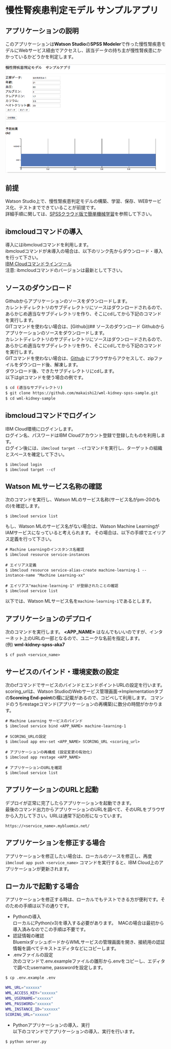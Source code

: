 # 慢性腎疾患判定モデル サンプルアプリ

## アプリケーションの説明
このアプリケーションは**Watson Studio**の**SPSS Modeler**で作った慢性腎疾患モデルにWebサービス経由でアクセスし、該当データの持ち主が慢性腎疾患にかかっているかどうかを判定します。

![](readme_images/kidney-web1.png)  

## 前提
Watson Studio上で、慢性腎疾患判定モデルの構築、学習、保存、WEBサービス化、テストまでできていることが前提です。  
詳細手順に関しては、[SPSSクラウド版で簡単機械学習](https://qiita.com/makaishi2/items/85d7694168e71ee3c094)を参照して下さい。

## ibmcloudコマンドの導入
導入にはibmcloudコマンドを利用します。  
ibmcloudコマンドが未導入の場合は、以下のリンク先からダウンロード・導入を行って下さい。  
[IBM Cloudコマンドラインツール](https://console.bluemix.net/docs/cli/reference/ibmcloud/download_cli.html#install_use)  
注意: ibmcloudコマンドのバージョンは最新として下さい。 

## ソースのダウンロード
Githubからアプリケーションのソースをダウンロードします。  
カレントディレクトリのサブディレクトリにソースはダウンロードされるので、あらかじめ適当なサブディレクトリを作り、そこにcdしてから下記のコマンドを実行します。  
GITコマンドを使わない場合は、[Github](## ソースのダウンロード
Githubからアプリケーションのソースをダウンロードします。  
カレントディレクトリのサブディレクトリにソースはダウンロードされるので、あらかじめ適当なサブディレクトリを作り、そこにcdしてから下記のコマンドを実行します。  
GITコマンドを使わない場合は、[Github](https://github.com/makaishi2/wml-kidney-spss-sample) にブラウザからアクセスして、zipファイルをダウンロード後、解凍します。  
ダウンロード後、できたサブディレクトリにcdします。  
以下はgitコマンドを使う場合の例です。


```sh
$ cd (適当なサブディレクトリ)
$ git clone https://github.com/makaishi2/wml-kidney-spss-sample.git
$ cd wml-kidney-sample
```

## ibmcloudコマンドでログイン
IBM Cloud環境にログインします。  
ログイン名、パスワードはIBM Cloudアカウント登録で登録したものを利用します。  
ログイン後には、``ibmcloud target --cf``コマンドを実行し、ターゲットの組織とスペースを確定して下さい。

```
$ ibmcloud login
$ ibmcloud target --cf
```

## Watson MLサービス名称の確認
次のコマンドを実行し、Watson MLのサービス名称(サービス名がpm-20のもの)を確認します。

```
$ ibmcloud service list
```

もし、Watson MLのサービス名がない場合は、Watson Machine LearningがIAMサービスになっていると考えられます。
その場合は、以下の手順でエイリアス定義を行って下さい。

```
# Machine Learningのインスタンス名確認
$ ibmcloud resource service-instances

# エイリアス定義
$ ibmcloud resource service-alias-create machine-learning-1 --instance-name "Machine Learning-xx"

# エイリアス"machine-learning-1" が登録されたことの確認
$ ibmcloud service list
```

以下では、Watson MLサービス名を``machine-learning-1``であるとします。


## アプリケーションのデプロイ

次のコマンドを実行します。
**\<APP_NAME\>** はなんでもいいのですが、インターネット上のURLの一部となるので、ユニークな名前を指定します。  
(例) **wml-kidney-spss-aka7**

```
$ cf push <service_name>
```

## サービスのバインド・環境変数の設定

次のcfコマンドでサービスのバインドとエンドポイントURLの設定を行います。
scoring_urlは、Watson StudioのWebサービス管理画面->Implementationタブの**Scoreing End-point**の欄に記載があるので、コピペして利用します。
コマンドのうちrestageコマンド(アプリケーションの再構築)に数分の時間がかかります。

```
# Machine Learning サービスのバインド
$ ibmcloud service bind <APP_NAME> machine-learning-1

# SCORING_URLの設定
$ ibmcloud app env-set <APP_NAME> SCORING_URL <scoring_url>

# アプリケーションの再構成 (設定変更の有効化)
$ ibmcloud app restage <APP_NAME>

# アプリケーションのURLを確認
$ ibmcloud service list
```

## アプリケーションのURLと起動

デプロイが正常に完了したらアプリケーションを起動できます。  
最後のコマンド出力からアプリケーションのURLを調べて、そのURLをブラウザから入力して下さい。URLは通常下記の形になっています。

```
https://<service_name>.mybluemix.net/
```


## アプリケーションを修正する場合

アプリケーションを修正したい場合は、ローカルのソースを修正し、再度 ``ibmcloud app push <service_name>`` コマンドを実行すると、IBM Cloud上のアプリケーションが更新されます。  

## ローカルで起動する場合

アプリケーションを修正する時は、ローカルでもテストできる方が便利です。そのための手順は以下の通りです。

* Pythonの導入  
ローカルにPython(v3)を導入する必要があります。　MACの場合は最初から導入済みなのでこの手順は不要です。
* 認証情報の確認  
BluemixダッシュボードからWMLサービスの管理画面を開き、接続用の認証情報を調べてテキストエディタなどにコピーします。
* .envファイルの設定  
次のコマンドで.env.exampleファイルの雛形から.envをコピーし、エディタで調べたusername, passwordを設定します。

```sh
$ cp .env.example .env
```

```sh
WML_URL="xxxxxx"
WML_ACCESS_KEY="xxxxxx"
WML_USERNAME="xxxxxx"
WML_PASSWORD="xxxxxx"
WML_INSTANCE_ID="xxxxxx"
SCORING_URL="xxxxxx"
```

* Pythonアプリケーションの導入、実行  
以下のコマンドでアプリケーションの導入、実行を行います。

```sh
$ python server.py
```
